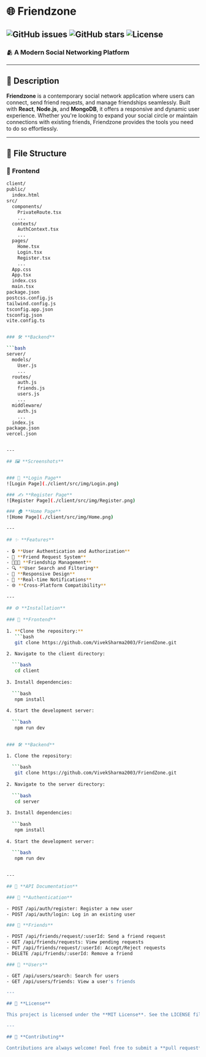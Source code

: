 # 🌐 **Friendzone**  
![GitHub issues](https://img.shields.io/github/issues/VivekSharma2003/FriendZone)
![GitHub stars](https://img.shields.io/github/stars/VivekSharma2003/FriendZone?style=social)
![License](https://img.shields.io/github/license/VivekSharma2003/FriendZone)
---
    
### 🫂 **A Modern Social Networking Platform**  
    
---
    
## 📖 **Description**  
    
**Friendzone** is a contemporary social network application where users can connect, send friend requests, and manage friendships seamlessly. Built with **React**, **Node.js**, and **MongoDB**, it offers a responsive and dynamic user experience. Whether you're looking to expand your social circle or maintain connections with existing friends, Friendzone provides the tools you need to do so effortlessly.  
    
---
    
## 📂 **File Structure**  

### 🎨 **Frontend**  

```bash
client/
public/
  index.html
src/
  components/
    PrivateRoute.tsx
    ...
  contexts/
    AuthContext.tsx
    ...
  pages/
    Home.tsx
    Login.tsx
    Register.tsx
    ...
  App.css
  App.tsx
  index.css
  main.tsx
package.json
postcss.config.js
tailwind.config.js
tsconfig.app.json
tsconfig.json
vite.config.ts


### 🛠️ **Backend**  

```bash
server/
  models/
    User.js
    ...
  routes/
    auth.js
    friends.js
    users.js
    ...
  middleware/
    auth.js
    ...
  index.js
package.json
vercel.json


---

## 🖼️ **Screenshots**  


### 🔐 **Login Page**  
![Login Page](./client/src/img/Login.png)  

### ✍️ **Register Page**  
![Register Page](./client/src/img/Register.png)  

### 🏠 **Home Page**  
![Home Page](./client/src/img/Home.png)  

---
        
## ✨ **Features**  
        
- 🔒 **User Authentication and Authorization**  
- 🤝 **Friend Request System**  
- 🧑‍🤝‍🧑 **Friendship Management**  
- 🔍 **User Search and Filtering**  
- 📱 **Responsive Design**  
- 📢 **Real-time Notifications**    
- 🌐 **Cross-Platform Compatibility**  
        
---
        
## ⚙️ **Installation**  
        
### 🎨 **Frontend**  
        
1. **Clone the repository:**  
   ```bash
   git clone https://github.com/VivekSharma2003/FriendZone.git

2. Navigate to the client directory:  
   
  ```bash
   cd client
  
3. Install dependencies:  
   
  ```bash
   npm install
  
4. Start the development server:  
   
  ```bash
   npm run dev
  

### 🛠️ **Backend**  

1. Clone the repository:  
   
  ```bash
   git clone https://github.com/VivekSharma2003/FriendZone.git
  
2. Navigate to the server directory:  
   
  ```bash
   cd server
  
3. Install dependencies:  
   
  ```bash
   npm install
  
4. Start the development server:  
   
  ```bash
   npm run dev
  

---

## 📡 **API Documentation**  

### 🔑 **Authentication**  

- POST /api/auth/register: Register a new user  
- POST /api/auth/login: Log in an existing user  

### 🤝 **Friends**  

- POST /api/friends/request/:userId: Send a friend request  
- GET /api/friends/requests: View pending requests  
- PUT /api/friends/request/:userId: Accept/Reject requests  
- DELETE /api/friends/:userId: Remove a friend  

### 👥 **Users**  

- GET /api/users/search: Search for users  
- GET /api/users/friends: View a user's friends  

---

## 📜 **License**  

This project is licensed under the **MIT License**. See the LICENSE file for more details.  

---

## 🤝 **Contributing**  

Contributions are always welcome! Feel free to submit a **pull request** with your updates or improvements. 